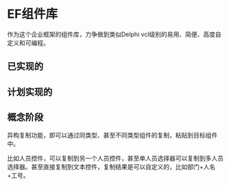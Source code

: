 # EF组件库

作为这个企业框架的组件库，力争做到类似Delphi vcl级别的易用、简便、高度自定义和可编程。

## 已实现的

## 计划实现的

## 概念阶段

异构复制功能，即可以通过同类型、甚至不同类型组件的复制，粘贴到目标组件中。

比如人员控件，可以复制到另一个人员控件，甚至单人员选择器可以复制到多人员选择器。甚至直接复制到文本控件，复制结果是可以自定义的，比如部门+人名+工号。
